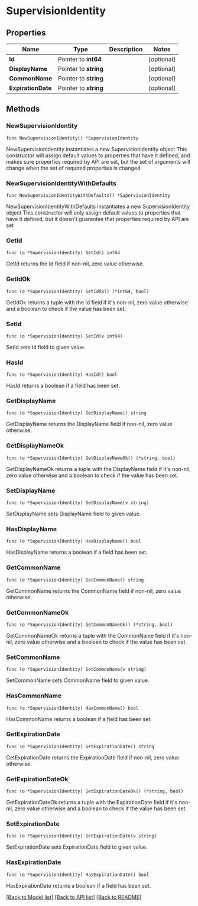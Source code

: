 # SupervisionIdentity

## Properties

Name | Type | Description | Notes
------------ | ------------- | ------------- | -------------
**Id** | Pointer to **int64** |  | [optional] 
**DisplayName** | Pointer to **string** |  | [optional] 
**CommonName** | Pointer to **string** |  | [optional] 
**ExpirationDate** | Pointer to **string** |  | [optional] 

## Methods

### NewSupervisionIdentity

`func NewSupervisionIdentity() *SupervisionIdentity`

NewSupervisionIdentity instantiates a new SupervisionIdentity object
This constructor will assign default values to properties that have it defined,
and makes sure properties required by API are set, but the set of arguments
will change when the set of required properties is changed

### NewSupervisionIdentityWithDefaults

`func NewSupervisionIdentityWithDefaults() *SupervisionIdentity`

NewSupervisionIdentityWithDefaults instantiates a new SupervisionIdentity object
This constructor will only assign default values to properties that have it defined,
but it doesn't guarantee that properties required by API are set

### GetId

`func (o *SupervisionIdentity) GetId() int64`

GetId returns the Id field if non-nil, zero value otherwise.

### GetIdOk

`func (o *SupervisionIdentity) GetIdOk() (*int64, bool)`

GetIdOk returns a tuple with the Id field if it's non-nil, zero value otherwise
and a boolean to check if the value has been set.

### SetId

`func (o *SupervisionIdentity) SetId(v int64)`

SetId sets Id field to given value.

### HasId

`func (o *SupervisionIdentity) HasId() bool`

HasId returns a boolean if a field has been set.

### GetDisplayName

`func (o *SupervisionIdentity) GetDisplayName() string`

GetDisplayName returns the DisplayName field if non-nil, zero value otherwise.

### GetDisplayNameOk

`func (o *SupervisionIdentity) GetDisplayNameOk() (*string, bool)`

GetDisplayNameOk returns a tuple with the DisplayName field if it's non-nil, zero value otherwise
and a boolean to check if the value has been set.

### SetDisplayName

`func (o *SupervisionIdentity) SetDisplayName(v string)`

SetDisplayName sets DisplayName field to given value.

### HasDisplayName

`func (o *SupervisionIdentity) HasDisplayName() bool`

HasDisplayName returns a boolean if a field has been set.

### GetCommonName

`func (o *SupervisionIdentity) GetCommonName() string`

GetCommonName returns the CommonName field if non-nil, zero value otherwise.

### GetCommonNameOk

`func (o *SupervisionIdentity) GetCommonNameOk() (*string, bool)`

GetCommonNameOk returns a tuple with the CommonName field if it's non-nil, zero value otherwise
and a boolean to check if the value has been set.

### SetCommonName

`func (o *SupervisionIdentity) SetCommonName(v string)`

SetCommonName sets CommonName field to given value.

### HasCommonName

`func (o *SupervisionIdentity) HasCommonName() bool`

HasCommonName returns a boolean if a field has been set.

### GetExpirationDate

`func (o *SupervisionIdentity) GetExpirationDate() string`

GetExpirationDate returns the ExpirationDate field if non-nil, zero value otherwise.

### GetExpirationDateOk

`func (o *SupervisionIdentity) GetExpirationDateOk() (*string, bool)`

GetExpirationDateOk returns a tuple with the ExpirationDate field if it's non-nil, zero value otherwise
and a boolean to check if the value has been set.

### SetExpirationDate

`func (o *SupervisionIdentity) SetExpirationDate(v string)`

SetExpirationDate sets ExpirationDate field to given value.

### HasExpirationDate

`func (o *SupervisionIdentity) HasExpirationDate() bool`

HasExpirationDate returns a boolean if a field has been set.


[[Back to Model list]](../README.md#documentation-for-models) [[Back to API list]](../README.md#documentation-for-api-endpoints) [[Back to README]](../README.md)


